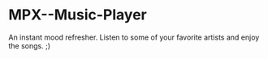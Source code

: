 # MPX--Music-Player
An instant mood refresher. Listen to some of your favorite artists and enjoy the songs. ;)
